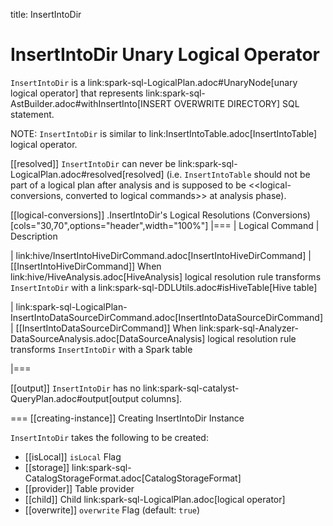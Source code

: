 title: InsertIntoDir

# InsertIntoDir Unary Logical Operator

`InsertIntoDir` is a link:spark-sql-LogicalPlan.adoc#UnaryNode[unary logical operator] that represents link:spark-sql-AstBuilder.adoc#withInsertInto[INSERT OVERWRITE DIRECTORY] SQL statement.

NOTE: `InsertIntoDir` is similar to link:InsertIntoTable.adoc[InsertIntoTable] logical operator.

[[resolved]]
`InsertIntoDir` can never be link:spark-sql-LogicalPlan.adoc#resolved[resolved] (i.e. `InsertIntoTable` should not be part of a logical plan after analysis and is supposed to be <<logical-conversions, converted to logical commands>> at analysis phase).

[[logical-conversions]]
.InsertIntoDir's Logical Resolutions (Conversions)
[cols="30,70",options="header",width="100%"]
|===
| Logical Command
| Description

| link:hive/InsertIntoHiveDirCommand.adoc[InsertIntoHiveDirCommand]
| [[InsertIntoHiveDirCommand]] When link:hive/HiveAnalysis.adoc[HiveAnalysis] logical resolution rule transforms `InsertIntoDir` with a link:spark-sql-DDLUtils.adoc#isHiveTable[Hive table]

| link:spark-sql-LogicalPlan-InsertIntoDataSourceDirCommand.adoc[InsertIntoDataSourceDirCommand]
| [[InsertIntoDataSourceDirCommand]] When link:spark-sql-Analyzer-DataSourceAnalysis.adoc[DataSourceAnalysis] logical resolution rule transforms `InsertIntoDir` with a Spark table

|===

[[output]]
`InsertIntoDir` has no link:spark-sql-catalyst-QueryPlan.adoc#output[output columns].

=== [[creating-instance]] Creating InsertIntoDir Instance

`InsertIntoDir` takes the following to be created:

* [[isLocal]] `isLocal` Flag
* [[storage]] link:spark-sql-CatalogStorageFormat.adoc[CatalogStorageFormat]
* [[provider]] Table provider
* [[child]] Child link:spark-sql-LogicalPlan.adoc[logical operator]
* [[overwrite]] `overwrite` Flag (default: `true`)
